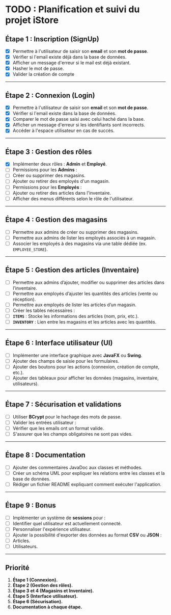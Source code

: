 # TODO : Planification et suivi du projet iStore

## Étape 1 : Inscription (SignUp)
- [x] Permettre à l'utilisateur de saisir son **email** et son **mot de passe**.
- [x] Vérifier si l'email existe déjà dans la base de données.
- [x] Afficher un message d'erreur si le mail est déjà existant.
- [x] Hasher le mot de passe.
- [x] Valider la création de compte

---
## Étape 2 : Connexion (Login)
- [x] Permettre à l'utilisateur de saisir son **email** et son **mot de passe**.
- [x] Vérifier si l'email existe dans la base de données.
- [x] Comparer le mot de passe saisi avec celui haché dans la base.
- [x] Afficher un message d'erreur si les identifiants sont incorrects.
- [x] Accéder à l'espace utilisateur en cas de succès.

---

## Étape 3 : Gestion des rôles
- [x] Implémenter deux rôles : **Admin** et **Employé**.
- [ ] Permissions pour les **Admins** :
- [ ] Créer ou supprimer des magasins.
- [ ] Ajouter ou retirer des employés d'un magasin.
- [ ] Permissions pour les **Employés** :
- [ ] Ajouter ou retirer des articles dans l'inventaire.
- [ ] Afficher des menus différents selon le rôle de l'utilisateur.

---

## Étape 4 : Gestion des magasins
- [ ] Permettre aux admins de créer ou supprimer des magasins.
- [ ] Permettre aux admins de lister les employés associés à un magasin.
- [ ] Associer les employés à des magasins via une table dédiée (ex. `EMPLOYEE_STORE`).

---

## Étape 5 : Gestion des articles (Inventaire)
- [ ] Permettre aux admins d’ajouter, modifier ou supprimer des articles dans l’inventaire.
- [ ] Permettre aux employés d’ajuster les quantités des articles (vente ou réception).
- [ ] Permettre aux employés de lister les articles d’un magasin.
- [ ] Créer les tables nécessaires :
- [ ] **`ITEMS`** : Stocke les informations des articles (nom, prix, etc.).
- [ ] **`INVENTORY`** : Lien entre les magasins et les articles avec les quantités.

---

## Étape 6 : Interface utilisateur (UI)
- [ ] Implémenter une interface graphique avec **JavaFX** ou **Swing**.
- [ ] Ajouter des champs de saisie pour les formulaires.
- [ ] Ajouter des boutons pour les actions (connexion, création de compte, etc.).
- [ ] Ajouter des tableaux pour afficher les données (magasins, inventaire, utilisateurs).

---

## Étape 7 : Sécurisation et validations
- [ ] Utiliser **BCrypt** pour le hachage des mots de passe.
- [ ] Valider les entrées utilisateur :
- [ ] Vérifier que les emails ont un format valide.
- [ ] S'assurer que les champs obligatoires ne sont pas vides.

---

## Étape 8 : Documentation
- [ ] Ajouter des commentaires JavaDoc aux classes et méthodes.
- [ ] Créer un schéma UML pour expliquer les relations entre les classes et la base de données.
- [ ] Rédiger un fichier README expliquant comment exécuter l'application.

---

## Étape 9 : Bonus
- [ ] Implémenter un système de **sessions** pour :
- [ ] Identifier quel utilisateur est actuellement connecté.
- [ ] Personnaliser l'expérience utilisateur.
- [ ] Ajouter la possibilité d'exporter des données au format **CSV** ou **JSON** :
- [ ] Articles.
- [ ] Utilisateurs.

---

## Priorité
1. **Étape 1 (Connexion).**
2. **Étape 2 (Gestion des rôles).**
3. **Étape 3 et 4 (Magasins et Inventaire).**
4. **Étape 5 (Interface utilisateur).**
5. **Étape 6 (Sécurisation).**
6. **Documentation à chaque étape.**
